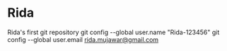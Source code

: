 # Rida
Rida's first git repository
 git config --global user.name "Rida-123456"
git config --global user.email rida.mujawar@gmail.com 

